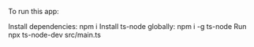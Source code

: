 To run this app:

Install dependencies: npm i
Install ts-node globally: npm i -g ts-node
Run npx ts-node-dev src/main.ts
